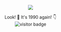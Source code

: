 <p align="center">
  <img src="https://media.giphy.com/media/QJsPYF5SfCJKn2wRdX/giphy.gif"/></a>
</p>

<p align="center">
  Look! 👀 It's 1990 again! 👇<br>
  <img src="https://visitor-badge.glitch.me/badge?page_id=ooqq.ooqq" alt="visitor badge"/>
</p>
